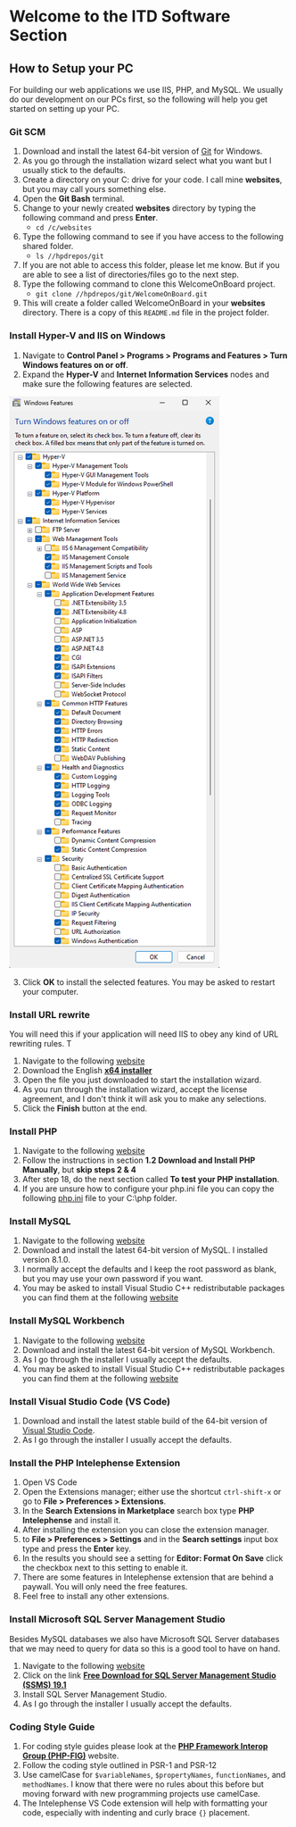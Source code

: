 # Welcome to the ITD Software Section

## How to Setup your PC
For building our web applications we use IIS, PHP, and MySQL. We usually do our development on our PCs first, so the following will help you get started on setting up your PC.
### Git SCM
1. Download and install the latest 64-bit version of <a href="https://git-scm.com">Git</a> for Windows.
2. As you go through the installation wizard select what you want but I usually stick to the defaults.
3. Create a directory on your C: drive for your code. I call mine **websites**, but you may call yours something else.
4. Open the **Git Bash** terminal.
5. Change to your newly created **websites** directory by typing the following command and press **Enter**.
   - `cd /c/websites`
6. Type the following command to see if you have access to the following shared folder.
   - `ls //hpdrepos/git`
7. If you are not able to access this folder, please let me know. But if you are able to see a list of directories/files go to the next step.
8. Type the following command to clone this WelcomeOnBoard project.
   - `git clone //hpdrepos/git/WelcomeOnBoard.git`
9. This will create a folder called WelcomeOnBoard in your **websites** directory. There is a copy of this `README.md` file in the project folder.

### Install Hyper-V and IIS on Windows
1. Navigate to **Control Panel > Programs > Programs and Features > Turn Windows features on or off**.
2. Expand the **Hyper-V** and **Internet Information Services** nodes and make sure the following features are selected.

![alt text](assets/images/HyperVAndIISFeatures.png)

3. Click **OK** to install the selected features.  You may be asked to restart your computer.

### Install URL rewrite
You will need this if your application will need IIS to obey any kind of URL rewriting rules. T
1. Navigate to the following [website](https://www.iis.net/downloads/microsoft/url-rewrite)
2. Download the English **[x64 installer](https://download.microsoft.com/download/1/2/8/128E2E22-C1B9-44A4-BE2A-5859ED1D4592/rewrite_amd64_en-US.msi)**
3. Open the file you just downloaded to start the installation wizard.
4. As you run through the installation wizard, accept the license agreement, and I don't think it will ask you to make any selections.
5. Click the **Finish** button at the end.

### Install PHP
1. Navigate to the following [website](https://learn.microsoft.com/en-us/iis/application-frameworks/scenario-build-a-php-website-on-iis/configuring-step-1-install-iis-and-php)
2. Follow the instructions in section **1.2 Download and Install PHP Manually**, but **skip steps 2 & 4**
3. After step 18, do the next section called **To test your PHP installation**.
4. If you are unsure how to configure your php.ini file you can copy the following [php.ini](assets/files/php.ini) file to your C:\php folder.

### Install MySQL
1. Navigate to the following [website](https://dev.mysql.com/downloads/mysql/)
2. Download and install the latest 64-bit version of MySQL. I installed version 8.1.0.
3. I normally accept the defaults and I keep the root password as blank, but you may use your own password if you want.
4. You may be asked to install Visual Studio C++ redistributable packages you can find them at the following [website](https://learn.microsoft.com/en-us/cpp/windows/latest-supported-vc-redist?view=msvc-170)

### Install MySQL Workbench
1. Navigate to the following [website](https://dev.mysql.com/downloads/workbench/)
2. Download and install the latest 64-bit version of MySQL Workbench.
3. As I go through the installer I usually accept the defaults.
4. You may be asked to install Visual Studio C++ redistributable packages you can find them at the following [website](https://learn.microsoft.com/en-us/cpp/windows/latest-supported-vc-redist?view=msvc-170)

### Install Visual Studio Code (VS Code)
1. Download and install the latest stable build of the 64-bit version of [Visual Studio Code](https://code.visualstudio.com).
2. As I go through the installer I usually accept the defaults.

### Install the PHP Intelephense Extension
1. Open VS Code
2. Open the Extensions manager; either use the shortcut `ctrl-shift-x` or go to **File > Preferences > Extensions**.
3. In the **Search Extensions in Marketplace** search box type **PHP Intelephense** and install it.
4. After installing the extension you can close the extension manager.
5. to **File > Preferences > Settings** and in the **Search settings** input box type and press the **Enter** key.
6. In the results you should see a setting for **Editor: Format On Save** click the checkbox next to this setting to enable it.
7. There are some features in Intelephense extension that are behind a paywall. You will only need the free features. 
8. Feel free to install any other extensions.

### Install Microsoft SQL Server Management Studio
Besides MySQL databases we also have Microsoft SQL Server databases that we may need to query for data so this is a good tool to have on hand.
1. Navigate to the following [website](https://learn.microsoft.com/en-us/sql/ssms/download-sql-server-management-studio-ssms?view=sql-server-ver16)
2. Click on the link **[Free Download for SQL Server Management Studio (SSMS) 19.1](https://aka.ms/ssmsfullsetup)**
3. Install SQL Server Management Studio.
4. As I go through the installer I usually accept the defaults.

### Coding Style Guide
1. For coding style guides please look at the **[PHP Framework Interop Group (PHP-FIG)](https://www.php-fig.org/)** website. 
2. Follow the coding style outlined in PSR-1 and PSR-12
3. Use camelCase for `$variableNames`, `$propertyNames`, `functionNames`, and `methodNames`. I know that there were no rules about this before but moving forward with new programming projects use camelCase.
4. The Intelephense VS Code extension will help with formatting your code, especially with indenting and curly brace `{}` placement.
